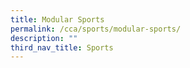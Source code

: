 ```yaml
---
title: Modular Sports
permalink: /cca/sports/modular-sports/
description: ""
third_nav_title: Sports
---
```

